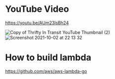 # YouTube Video
https://youtu.be/AUm23lsBh24

![Copy of Thrifty In Transit YouTube Thumbnail (2)](https://user-images.githubusercontent.com/40702606/135757079-45ab7443-cab4-45e6-9260-a8ad6e1d22a5.png)
![Screenshot 2021-10-02 at 22 13 32](https://user-images.githubusercontent.com/40702606/135757006-48da214c-0e5e-4b2e-a820-f5e66b0cdb2e.png)

# How to build lambda
https://github.com/aws/aws-lambda-go
